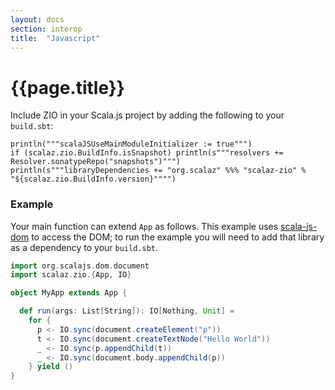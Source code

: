 ```yaml
---
layout: docs
section: interop
title:  "Javascript"
---
```


# {{page.title}}

Include ZIO in your Scala.js project by adding the following to your `build.sbt`:

```tut:evaluated
println("""scalaJSUseMainModuleInitializer := true""")
if (scalaz.zio.BuildInfo.isSnapshot) println(s"""resolvers += Resolver.sonatypeRepo("snapshots")""")
println(s"""libraryDependencies += "org.scalaz" %%% "scalaz-zio" % "${scalaz.zio.BuildInfo.version}"""")
```

### Example

Your main function can extend `App` as follows.
This example uses [scala-js-dom](https://github.com/scala-js/scala-js-dom) to access the DOM; to run the example you
will need to add that library as a dependency to your `build.sbt`.

```scala
import org.scalajs.dom.document
import scalaz.zio.{App, IO}

object MyApp extends App {

  def run(args: List[String]): IO[Nothing, Unit] =
    for {
      p <- IO.sync(document.createElement("p"))
      t <- IO.sync(document.createTextNode("Hello World"))
      _ <- IO.sync(p.appendChild(t))
      _ <- IO.sync(document.body.appendChild(p))
    } yield ()
}

```
